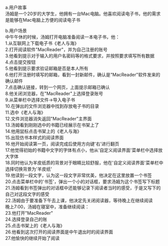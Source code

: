 a.用户故事  
汤姆是一个20岁的大学生，他拥有一台Mac电脑。他喜欢阅读电子书，他的需求是能够在Mac电脑上方便的阅读电子书
  
b.用户场景  
中午午休的时候，汤姆打开电脑准备阅读一本电子书，他：  
1.从互联网上下载电子书《老人与海》  
2.打开阅读软件"MacReader"，并为自己注册的账号  
3.他看到提示对于输入的用户名密码等的格式要求，并按照要求填写所有数据  
4.点击提交按钮  
5.他看到提示要求验证邮箱是否是本人所有  
6.他打开注册时填写的邮箱，看到一封新邮件，确认是"MacReader"软件发来的确认邮件  
7.点击确认链接，转到一个网页，上面提示邮箱已确认  
8.他关闭浏览器，在"MacReader"上选择登录账号  
9.从菜单栏中选择文件->导入电子书  
10.在弹出的文件浏览器中找到存放电子书的目录  
11.选中《老人与海》  
12.文件浏览器消失返回"MacReader"主界面  
13.汤姆看到刚刚选中的书籍已经展示在书架上了  
14.他用鼠标点击书架上的《老人与海》  
15.出现仿书本样式的阅读界面  
16.他开始阅读第一页，阅读完成后使用方向键'右'进行翻页  
17.他觉得初始的书籍中文字的字体有点小，他从'自定义阅读界面'菜单栏中选择放大字体  
18.同时他认为羊皮纸质的背景对于眼睛比较舒服，他在'自定义阅读界面'菜单栏中选择切换背景为'羊皮纸'  
19.他读到一段文字，认为这一段文字非常优美，他决定在这里放置一个书签  
20.点击菜单栏中的'书签'，弹出一个小的对话框，要求汤姆为这个书签写下标题  
21.汤姆看到书签弹出的对话框中还能够记录下阅读者当时的感受，于是又写下的自己对这段文字的感受  
22.汤姆由于要准备下午去上课，他决定先关闭阅读器，等待晚上在继续阅读  
晚上7:00，汤姆在寝室中，准备继续阅读：  
23.他打开"MacReader"  
24.选择登录自己的账   
25.点击书架上的《老人与海》  
26.他看到这次打开的阅读界面是中午退出时的阅读界面  
27.他愉快的继续开始了阅读
